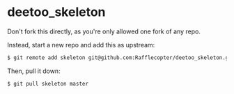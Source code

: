 deetoo_skeleton
===============

Don't fork this directly, as you're only allowed one fork of any repo.

Instead, start a new repo and add this as upstream:

```bash
$ git remote add skeleton git@github.com:Rafflecopter/deetoo_skeleton.git
```

Then, pull it down:

```bash
$ git pull skeleton master
```
